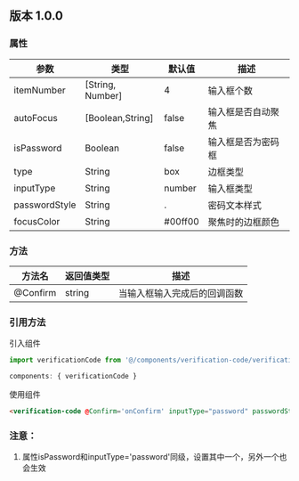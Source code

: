 ## 版本 1.0.0

### 属性
|  参数 | 类型  | 默认值  | 描述  |
| ------------ | ------------ | ------------ | ------------ |
|  itemNumber |  [String, Number] |  4 |  输入框个数 |
|  autoFocus |  [Boolean,String] |  false | 输入框是否自动聚焦  |
| isPassword  | Boolean  | false  |  输入框是否为密码框 |
| type  | String  |  box |  边框类型 |
| inputType  |  String |  number |  输入框类型 |
|  passwordStyle |  String | .  |  密码文本样式 |
|  focusColor |  String | #00ff00  |  聚焦时的边框颜色 |fda

### 方法
|  方法名 | 返回值类型   | 描述  |
| ------------ | ------------ | ------------ |
|  @Confirm |  string |  当输入框输入完成后的回调函数 |

### 引用方法
引入组件
```javascript
import verificationCode from '@/components/verification-code/verification-code.vue';

components: { verificationCode }
```
使用组件
```html
<verification-code @Confirm='onConfirm' inputType="password" passwordStyle="密" :itemNumber="6" class="activation-code" type="box"></verification-code>
```

### 注意：
1. 属性isPassword和inputType='password'同级，设置其中一个，另外一个也会生效